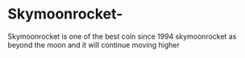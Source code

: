 # Skymoonrocket-
Skymoonrocket is one of the best coin since 1994 skymoonrocket as beyond the moon and it will continue moving higher 
